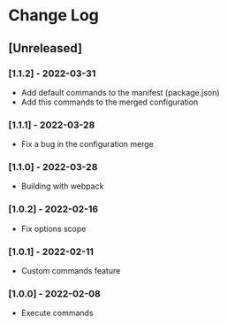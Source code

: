 # Change Log

## [Unreleased]

### [1.1.2] - 2022-03-31
- Add default commands to the manifest (package.json)
- Add this commands to the merged configuration

### [1.1.1] - 2022-03-28
- Fix a bug in the configuration merge

### [1.1.0] - 2022-03-28
- Building with webpack 

### [1.0.2] - 2022-02-16
- Fix options scope

### [1.0.1] - 2022-02-11
- Custom commands feature

### [1.0.0] - 2022-02-08
- Execute commands
